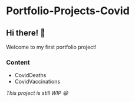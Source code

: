 # Portfolio-Projects-Covid

## Hi there! 👋
Welcome to my first portfolio project!

### Content
- CovidDeaths
- CovidVaccinations



*This project is still WIP 😄*
